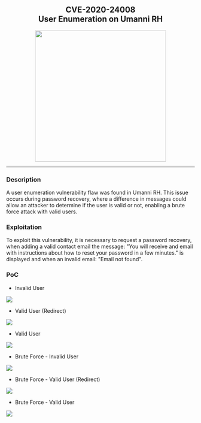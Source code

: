 <h2 align="center">
  CVE-2020-24008 
  <br/>
  User Enumeration on Umanni RH
</h2>

<p align="center">
  <img src="https://user-images.githubusercontent.com/49153346/88341987-f021ac00-cd14-11ea-836b-0fba611d7540.png" width="350" />
</p>

<hr>

### Description

A user enumeration vulnerability flaw was found in Umanni RH. This issue occurs during password recovery, where a difference in messages could allow an attacker to determine if the user is valid or not, enabling a brute force attack with valid users.


### Exploitation

To exploit this vulnerability, it is necessary to request a password recovery, when adding a valid contact email the message: "You will receive and email with instructions about how to reset your password in a few minutes." is displayed and when an invalid email: "Email not found".


### PoC

* Invalid User 

<img src="https://user-images.githubusercontent.com/49153346/87189829-be95f300-c2c7-11ea-8f1f-482d2bc15f58.jpg"/>

<br />

* Valid User (Redirect) 

<img src="https://user-images.githubusercontent.com/49153346/87189427-00726980-c2c7-11ea-94f1-c4967eb4ac3f.JPG"/>

<br />

* Valid User 

<img src="https://user-images.githubusercontent.com/49153346/87189549-3dd6f700-c2c7-11ea-9ce2-a26fdc1e8a81.jpg"/>

<br />

* Brute Force - Invalid User 

<img src="https://user-images.githubusercontent.com/49153346/87189889-da00fe00-c2c7-11ea-9530-559fbee179be.jpg"/>

<br />

* Brute Force - Valid User (Redirect) 

<img src="https://user-images.githubusercontent.com/49153346/87190303-9ce93b80-c2c8-11ea-8bdd-0c967d0d5205.jpg"/>

<br />

* Brute Force - Valid User 

<img src="https://user-images.githubusercontent.com/49153346/87189929-ec7b3780-c2c7-11ea-900a-69304e6e89c1.jpg"/>
